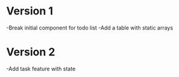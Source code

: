 # Version 1

-Break initial component for todo list
-Add a table with static arrays

# Version 2

-Add task feature with state